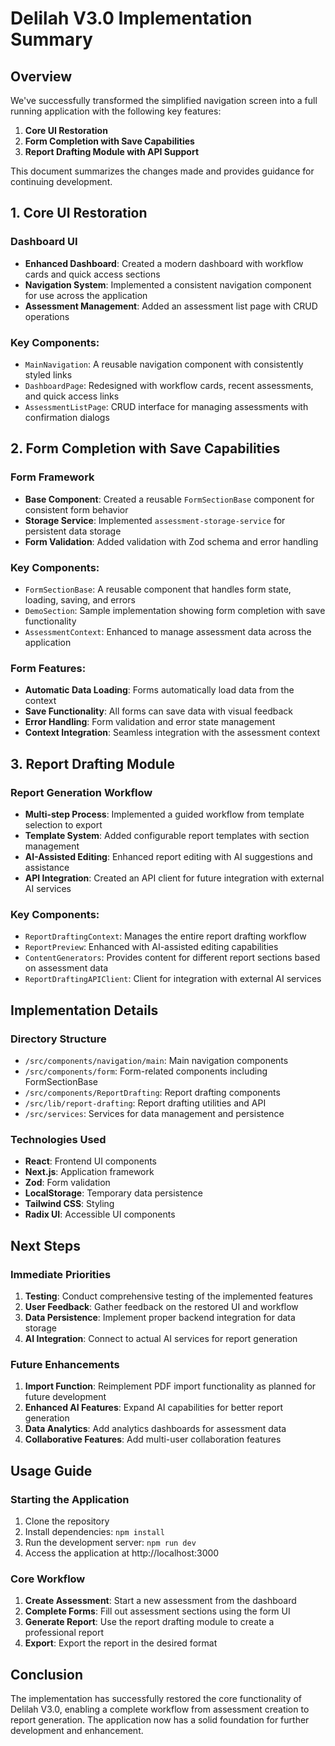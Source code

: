 # Delilah V3.0 Implementation Summary

## Overview

We've successfully transformed the simplified navigation screen into a full running application with the following key features:

1. **Core UI Restoration**
2. **Form Completion with Save Capabilities**
3. **Report Drafting Module with API Support**

This document summarizes the changes made and provides guidance for continuing development.

## 1. Core UI Restoration

### Dashboard UI

- **Enhanced Dashboard**: Created a modern dashboard with workflow cards and quick access sections
- **Navigation System**: Implemented a consistent navigation component for use across the application
- **Assessment Management**: Added an assessment list page with CRUD operations

### Key Components:

- `MainNavigation`: A reusable navigation component with consistently styled links
- `DashboardPage`: Redesigned with workflow cards, recent assessments, and quick access links
- `AssessmentListPage`: CRUD interface for managing assessments with confirmation dialogs

## 2. Form Completion with Save Capabilities

### Form Framework

- **Base Component**: Created a reusable `FormSectionBase` component for consistent form behavior
- **Storage Service**: Implemented `assessment-storage-service` for persistent data storage
- **Form Validation**: Added validation with Zod schema and error handling

### Key Components:

- `FormSectionBase`: A reusable component that handles form state, loading, saving, and errors
- `DemoSection`: Sample implementation showing form completion with save functionality
- `AssessmentContext`: Enhanced to manage assessment data across the application

### Form Features:

- **Automatic Data Loading**: Forms automatically load data from the context
- **Save Functionality**: All forms can save data with visual feedback
- **Error Handling**: Form validation and error state management
- **Context Integration**: Seamless integration with the assessment context

## 3. Report Drafting Module

### Report Generation Workflow

- **Multi-step Process**: Implemented a guided workflow from template selection to export
- **Template System**: Added configurable report templates with section management
- **AI-Assisted Editing**: Enhanced report editing with AI suggestions and assistance
- **API Integration**: Created an API client for future integration with external AI services

### Key Components:

- `ReportDraftingContext`: Manages the entire report drafting workflow
- `ReportPreview`: Enhanced with AI-assisted editing capabilities
- `ContentGenerators`: Provides content for different report sections based on assessment data
- `ReportDraftingAPIClient`: Client for integration with external AI services

## Implementation Details

### Directory Structure

- `/src/components/navigation/main`: Main navigation components
- `/src/components/form`: Form-related components including FormSectionBase
- `/src/components/ReportDrafting`: Report drafting components
- `/src/lib/report-drafting`: Report drafting utilities and API
- `/src/services`: Services for data management and persistence

### Technologies Used

- **React**: Frontend UI components
- **Next.js**: Application framework
- **Zod**: Form validation
- **LocalStorage**: Temporary data persistence
- **Tailwind CSS**: Styling
- **Radix UI**: Accessible UI components

## Next Steps

### Immediate Priorities

1. **Testing**: Conduct comprehensive testing of the implemented features
2. **User Feedback**: Gather feedback on the restored UI and workflow
3. **Data Persistence**: Implement proper backend integration for data storage
4. **AI Integration**: Connect to actual AI services for report generation

### Future Enhancements

1. **Import Function**: Reimplement PDF import functionality as planned for future development
2. **Enhanced AI Features**: Expand AI capabilities for better report generation
3. **Data Analytics**: Add analytics dashboards for assessment data
4. **Collaborative Features**: Add multi-user collaboration features

## Usage Guide

### Starting the Application

1. Clone the repository
2. Install dependencies: `npm install`
3. Run the development server: `npm run dev`
4. Access the application at http://localhost:3000

### Core Workflow

1. **Create Assessment**: Start a new assessment from the dashboard
2. **Complete Forms**: Fill out assessment sections using the form UI
3. **Generate Report**: Use the report drafting module to create a professional report
4. **Export**: Export the report in the desired format

## Conclusion

The implementation has successfully restored the core functionality of Delilah V3.0, enabling a complete workflow from assessment creation to report generation. The application now has a solid foundation for further development and enhancement.
